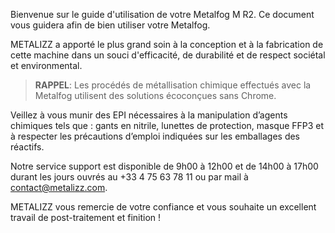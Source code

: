 Bienvenue sur le guide d'utilisation de votre Metalfog M R2. Ce document vous guidera afin de bien utiliser votre Metalfog.

METALIZZ a apporté le plus grand soin à la conception et à la fabrication de cette machine dans un souci d'efficacité, de durabilité et de respect sociétal et environmental.

> **RAPPEL**: Les procédés de métallisation chimique effectués avec la Metalfog utilisent des solutions écoconçues sans Chrome.

Veillez à vous munir des EPI nécessaires à la manipulation d’agents chimiques tels que : gants en nitrile, lunettes de protection, masque FFP3 et à respecter les précautions d’emploi indiquées sur les emballages des réactifs.

Notre service support est disponible de 9h00 à 12h00 et de 14h00 à 17h00 durant les jours ouvrés au +33 4 75 63 78 11 ou par mail à [contact@metalizz.com](mailto:contact@metalizz.com).

METALIZZ vous remercie de votre confiance et vous souhaite un excellent travail de post-traitement et finition !
